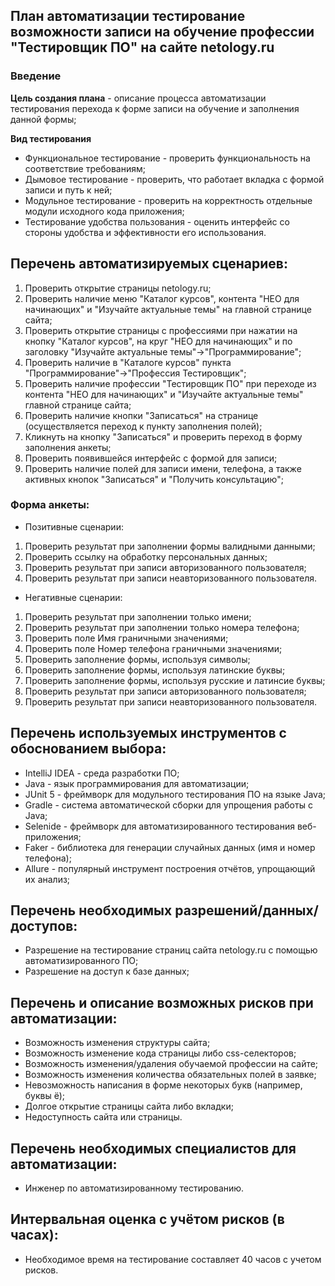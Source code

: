 ## План автоматизации тестирование возможности записи на обучение профессии "Тестировщик ПО" на сайте netology.ru

### **Введение**
**Цель создания плана** - описание процесса автоматизации тестирования перехода к форме записи на обучение и заполнения данной формы;

**Вид тестирования** 
* Функциональное тестирование - проверить функциональность на соответствие требованиям;
* Дымовое тестирование - проверить, что работает вкладка с формой записи и путь к ней; 
* Модульное тестирование - проверить на корректность отдельные модули исходного кода приложения; 
* Тестирование удобства пользования - оценить интерфейс со стороны удобства и эффективности его использования.

## Перечень автоматизируемых сценариев:

1. Проверить открытие страницы netology.ru;
2. Проверить наличие меню "Каталог курсов", контента "НЕО для начинающих" и "Изучайте актуальные темы" на главной странице сайта;
3. Проверить открытие страницы с профессиями при нажатии на кнопку "Каталог курсов", на круг "НЕО для начинающих" и по заголовку "Изучайте актуальные темы"->"Программирование";
4. Проверить наличие в "Каталоге курсов" пункта "Программирование"->"Профессия Тестировщик";
5. Проверить наличие профессии "Тестировщик ПО" при переходе из контента "НЕО для начинающих" и "Изучайте актуальные темы" главной странице сайта;
6. Проверить наличие кнопки "Записаться" на странице (осуществляется переход к пункту заполнения полей);
7. Кликнуть на кнопку "Записаться" и проверить переход в форму заполнения анкеты;
8. Проверить появившейся интерфейс с формой для записи;
9. Проверить наличие полей для записи имени, телефона, а также активных кнопок "Записаться" и "Получить консультацию";

### Форма анкеты:
* Позитивные сценарии:
1. Проверить результат при заполнении формы валидными данными;
2. Проверить ссылку на обработку персональных данных;
3. Проверить результат при записи авторизованного пользователя;
4. Проверить результат при записи неавторизованного пользователя.

* Негативные сценарии:
1. Проверить результат при заполнении только имени;
2. Проверить результат при заполнении только номера телефона;
3. Проверить поле Имя граничными значениями;
4. Проверить поле Номер телефона граничными значениями;
5. Проверить заполнение формы, используя символы;
6. Проверить заполнение формы, используя латинские буквы;
7. Проверить заполнение формы, используя русские и латинсие буквы;
8. Проверить результат при записи авторизованного пользователя;
9. Проверить результат при записи неавторизованного пользователя.

## Перечень используемых инструментов с обоснованием выбора:
* IntelliJ IDEA - среда разработки ПО;
* Java - язык программирования для автоматизации;
* JUnit 5 - фреймворк для модульного тестирования ПО на языке Java;
* Gradle - система автоматической сборки для упрощения работы с Java;
* Selenide - фреймворк для автоматизированного тестирования веб-приложения;
* Faker - библиотека для генерации случайных данных (имя и номер телефона);
* Allure - популярный инструмент построения отчётов, упрощающий их анализ;

## Перечень необходимых разрешений/данных/доступов:
* Разрешение на тестирование страниц сайта netology.ru с помощью автоматизированного ПО;
* Разрешение на доступ к базе данных;

## Перечень и описание возможных рисков при автоматизации:
* Возможность изменения структуры сайта;
* Возможность изменение кода страницы либо css-селекторов;
* Возможность изменения/удаления обучаемой профессии на сайте;
* Возможность изменения количества обязательных полей в заявке;
* Невозможность написания в форме некоторых букв (например, буквы ё);
* Долгое открытие страницы сайта либо вкладки;
* Недоступность сайта или страницы.

## Перечень необходимых специалистов для автоматизации:
* Инженер по автоматизированному тестированию.

## Интервальная оценка с учётом рисков (в часах):
* Необходимое время на тестирование составляет 40 часов с учетом рисков.